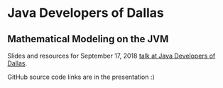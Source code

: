 # Java Developers of Dallas
## Mathematical Modeling on the JVM 

Slides and resources for September 17, 2018 [talk at Java Developers of Dallas](https://www.meetup.com/JavaDevDallas/events/253061522/
). 

GitHub source code links are in the presentation :) 


